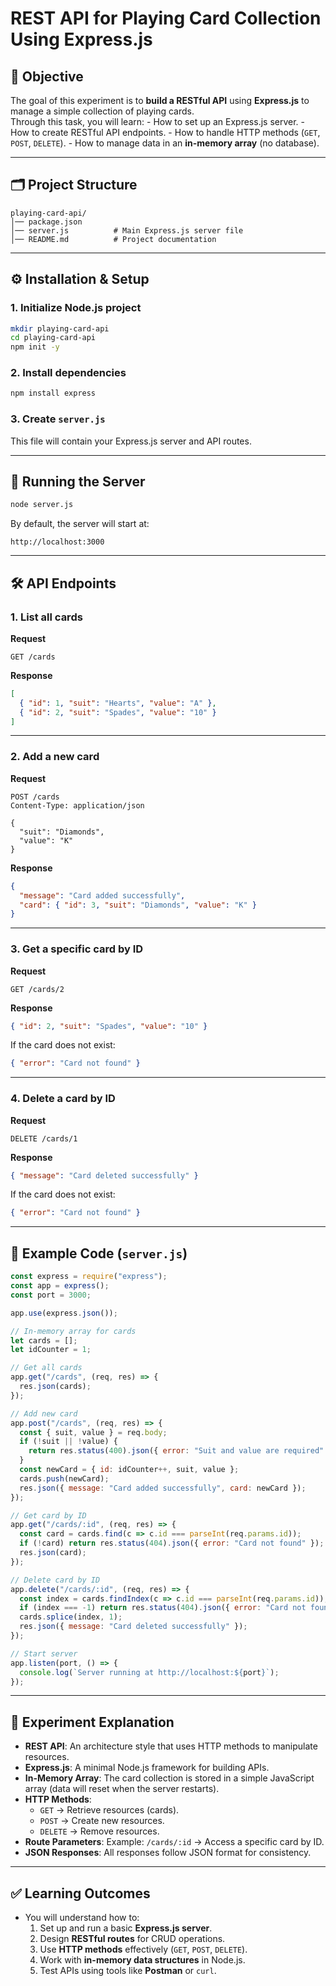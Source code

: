 # REST API for Playing Card Collection Using Express.js

## 📌 Objective

The goal of this experiment is to **build a RESTful API** using
**Express.js** to manage a simple collection of playing cards.\
Through this task, you will learn: - How to set up an Express.js
server. - How to create RESTful API endpoints. - How to handle HTTP
methods (`GET`, `POST`, `DELETE`). - How to manage data in an
**in-memory array** (no database).

------------------------------------------------------------------------

## 🗂️ Project Structure

    playing-card-api/
    │── package.json
    │── server.js          # Main Express.js server file
    │── README.md          # Project documentation

------------------------------------------------------------------------

## ⚙️ Installation & Setup

### 1. Initialize Node.js project

``` bash
mkdir playing-card-api
cd playing-card-api
npm init -y
```

### 2. Install dependencies

``` bash
npm install express
```

### 3. Create `server.js`

This file will contain your Express.js server and API routes.

------------------------------------------------------------------------

## 🚀 Running the Server

``` bash
node server.js
```

By default, the server will start at:

    http://localhost:3000

------------------------------------------------------------------------

## 🛠️ API Endpoints

### 1. **List all cards**

**Request**

``` http
GET /cards
```

**Response**

``` json
[
  { "id": 1, "suit": "Hearts", "value": "A" },
  { "id": 2, "suit": "Spades", "value": "10" }
]
```

------------------------------------------------------------------------

### 2. **Add a new card**

**Request**

``` http
POST /cards
Content-Type: application/json

{
  "suit": "Diamonds",
  "value": "K"
}
```

**Response**

``` json
{
  "message": "Card added successfully",
  "card": { "id": 3, "suit": "Diamonds", "value": "K" }
}
```

------------------------------------------------------------------------

### 3. **Get a specific card by ID**

**Request**

``` http
GET /cards/2
```

**Response**

``` json
{ "id": 2, "suit": "Spades", "value": "10" }
```

If the card does not exist:

``` json
{ "error": "Card not found" }
```

------------------------------------------------------------------------

### 4. **Delete a card by ID**

**Request**

``` http
DELETE /cards/1
```

**Response**

``` json
{ "message": "Card deleted successfully" }
```

If the card does not exist:

``` json
{ "error": "Card not found" }
```

------------------------------------------------------------------------

## 🧩 Example Code (`server.js`)

``` javascript
const express = require("express");
const app = express();
const port = 3000;

app.use(express.json());

// In-memory array for cards
let cards = [];
let idCounter = 1;

// Get all cards
app.get("/cards", (req, res) => {
  res.json(cards);
});

// Add new card
app.post("/cards", (req, res) => {
  const { suit, value } = req.body;
  if (!suit || !value) {
    return res.status(400).json({ error: "Suit and value are required" });
  }
  const newCard = { id: idCounter++, suit, value };
  cards.push(newCard);
  res.json({ message: "Card added successfully", card: newCard });
});

// Get card by ID
app.get("/cards/:id", (req, res) => {
  const card = cards.find(c => c.id === parseInt(req.params.id));
  if (!card) return res.status(404).json({ error: "Card not found" });
  res.json(card);
});

// Delete card by ID
app.delete("/cards/:id", (req, res) => {
  const index = cards.findIndex(c => c.id === parseInt(req.params.id));
  if (index === -1) return res.status(404).json({ error: "Card not found" });
  cards.splice(index, 1);
  res.json({ message: "Card deleted successfully" });
});

// Start server
app.listen(port, () => {
  console.log(`Server running at http://localhost:${port}`);
});
```

------------------------------------------------------------------------

## 📖 Experiment Explanation

-   **REST API**: An architecture style that uses HTTP methods to
    manipulate resources.
-   **Express.js**: A minimal Node.js framework for building APIs.
-   **In-Memory Array**: The card collection is stored in a simple
    JavaScript array (data will reset when the server restarts).
-   **HTTP Methods**:
    -   `GET` → Retrieve resources (cards).
    -   `POST` → Create new resources.
    -   `DELETE` → Remove resources.
-   **Route Parameters**: Example: `/cards/:id` → Access a specific card
    by ID.
-   **JSON Responses**: All responses follow JSON format for
    consistency.

------------------------------------------------------------------------

## ✅ Learning Outcomes

-   You will understand how to:
    1.  Set up and run a basic **Express.js server**.
    2.  Design **RESTful routes** for CRUD operations.
    3.  Use **HTTP methods** effectively (`GET`, `POST`, `DELETE`).
    4.  Work with **in-memory data structures** in Node.js.
    5.  Test APIs using tools like **Postman** or `curl`.

